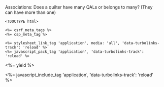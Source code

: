 Associations:
    Does a quilter have many QALs or belongs to many? (They can have more than one)

    <!DOCTYPE html>
<html>
  <head>
    <title> <%= yield(:title) %> | Quilt-A-Long App</title>

    <%= csrf_meta_tags %>
    <%= csp_meta_tag %>

    <%= stylesheet_link_tag 'application', media: 'all', 'data-turbolinks-track': 'reload' %>
    <%= javascript_pack_tag 'application', 'data-turbolinks-track': 'reload' %>
  </head>

  <body>
    <%= yield %>
  </body>
</html>

  <%= javascript_include_tag 'application', 'data-turbolinks-track': 'reload' %>